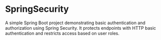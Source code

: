 # SpringSecurity
A simple Spring Boot project demonstrating basic authentication and authorization using Spring Security. It protects endpoints with HTTP basic authentication and restricts access based on user roles. 
